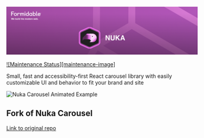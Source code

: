 [![Nuka Carousel — Formidable, We build the modern web](https://raw.githubusercontent.com/FormidableLabs/nuka-carousel/main/Nuka-Hero.png)](https://formidable.com/open-source/nuka-carousel)

[![Maintenance Status][maintenance-image]](#maintenance-status)

Small, fast and accessibility-first React carousel library with easily customizable UI and behavior to fit your brand and site

![Nuka Carousel Animated Example](https://i.imgur.com/UwP5gle.gif)


## Fork of Nuka Carousel

[Link to original repo](https://github.com/FormidableLabs/nuka-carousel)
